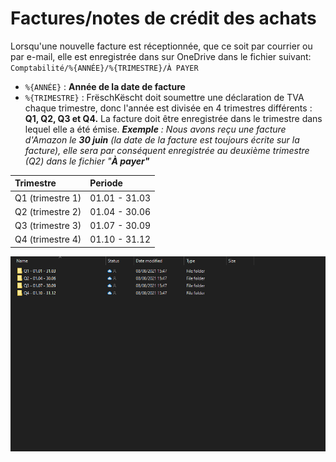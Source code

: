 # Factures/notes de crédit des achats

Lorsqu'une nouvelle facture est réceptionnée, que ce soit par courrier ou par e-mail, elle est enregistrée dans sur OneDrive dans le fichier suivant: `Comptabilité/%{ANNÉE}/%{TRIMESTRE}/À PAYER`

* `%{ANNÉE}` : **Année de la date de facture**
* `%{TRIMESTRE}` : FrëschKëscht doit soumettre une déclaration de TVA chaque trimestre, donc l'année est divisée en 4 trimestres différents : **Q1, Q2, Q3 et Q4.** La facture doit être enregistrée dans le trimestre dans lequel elle a été émise. _**Exemple** : Nous avons reçu une facture d'Amazon le **30 juin** \(la date de la facture est toujours écrite sur la facture\), elle sera par conséquent enregistrée au deuxième trimestre \(Q2\) dans le fichier "**À payer"**_

| Trimestre | Periode |
| :--- | :--- |
| Q1 \(trimestre 1\) | 01.01 - 31.03 |
| Q2 \(trimestre 2\) | 01.04 - 30.06 |
| Q3 \(trimestre 3\) | 01.07 - 30.09 |
| Q4 \(trimestre 4\) | 01.10 - 31.12 |

![Les fichiers des diff&#xE9;rents trimestres](../.gitbook/assets/grafik.png)

## 

